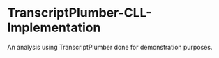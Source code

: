# TranscriptPlumber-CLL-Implementation
An analysis using TranscriptPlumber done for demonstration purposes.
